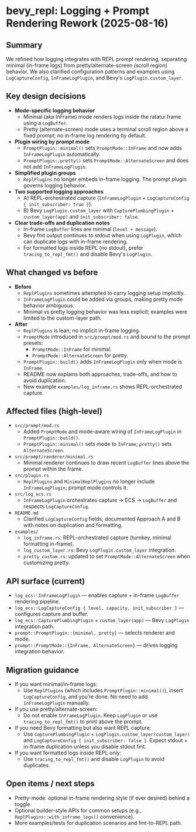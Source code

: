 # bevy_repl: Logging + Prompt Rendering Rework (2025-08-16)

## Summary
We refined how logging integrates with REPL prompt rendering, separating minimal (in-frame logs) from pretty/alternate-screen (scroll region) behavior. We also clarified configuration patterns and examples using `LogCaptureConfig`, `InFrameLogPlugin`, and Bevy's `LogPlugin.custom_layer`.

## Key design decisions
- **Mode-specific logging behavior**
  - Minimal (aka InFrame) mode renders logs inside the ratatui frame using a `LogBuffer`.
  - Pretty (alternate-screen) mode uses a terminal scroll region above a fixed prompt; no in-frame log rendering by default.
- **Plugin wiring by prompt mode**
  - `PromptPlugin::minimal()` sets `PromptMode::InFrame` and now adds `InFrameLogPlugin` automatically.
  - `PromptPlugin::pretty()` sets `PromptMode::AlternateScreen` and does not add `InFrameLogPlugin`.
- **Simplified plugin groups**
  - `ReplPlugins` no longer embeds in-frame logging. The prompt plugin governs logging behavior.
- **Two supported logging approaches**
  - A) REPL-orchestrated capture (`InFrameLogPlugin` + `LogCaptureConfig { init_subscriber: true }`).
  - B) Bevy `LogPlugin.custom_layer` with `CapturePlumbingPlugin` + `custom_layer(app)` and `init_subscriber: false`.
- **Clear trade-offs and duplication notes**
  - In-frame `LogBuffer` lines are minimal (`level + message`).
  - Bevy fmt output continues to stdout when using `LogPlugin`, which can duplicate logs with in-frame rendering.
  - For formatted logs inside REPL (no stdout), prefer `tracing_to_repl_fmt()` and disable Bevy's `LogPlugin`.

## What changed vs before
- **Before**
  - `ReplPlugins` sometimes attempted to carry logging setup implicitly.
  - `InFrameLogPlugin` could be added via groups, making pretty mode behavior ambiguous.
  - Minimal vs pretty logging behavior was less explicit; examples were limited to the custom-layer path.
- **After**
  - `ReplPlugins` is lean; no implicit in-frame logging.
  - `PromptMode` introduced in `src/prompt/mod.rs` and bound to the prompt presets:
    - `PromptMode::InFrame` for minimal.
    - `PromptMode::AlternateScreen` for pretty.
  - `PromptPlugin::build()` adds `InFrameLogPlugin` only when mode is `InFrame`.
  - README now explains both approaches, trade-offs, and how to avoid duplication.
  - New example `examples/log_inframe.rs` shows REPL-orchestrated capture.

## Affected files (high-level)
- `src/prompt/mod.rs`
  - Added `PromptMode` and mode-aware wiring of `InFrameLogPlugin` in `PromptPlugin::build()`.
  - `PromptPlugin::minimal()` sets mode to `InFrame`; `pretty()` sets `AlternateScreen`.
- `src/prompt/renderer/minimal.rs`
  - Minimal renderer continues to draw recent `LogBuffer` lines above the prompt within the frame.
- `src/plugin.rs`
  - `ReplPlugins` and `MinimalReplPlugins` no longer include `InFrameLogPlugin`; prompt mode controls it.
- `src/log_ecs.rs`
  - `InFrameLogPlugin` orchestrates capture → ECS → `LogBuffer` and respects `LogCaptureConfig`.
- `README.md`
  - Clarified `LogCaptureConfig` fields; documented Approach A and B with notes on duplication and formatting.
- `examples/`
  - `log_inframe.rs`: REPL-orchestrated capture (turnkey, minimal formatting in-frame).
  - `log_custom_layer.rs`: Bevy `LogPlugin.custom_layer` integration.
  - `pretty_custom.rs`: updated to set `PromptMode::AlternateScreen` when customizing pretty.

## API surface (current)
- `log_ecs::InFrameLogPlugin` — enables capture + in-frame `LogBuffer` rendering pipeline.
- `log_ecs::LogCaptureConfig { level, capacity, init_subscriber }` — configures capture and buffer.
- `log_ecs::CapturePlumbingPlugin` + `custom_layer(app)` — Bevy `LogPlugin` integration path.
- `prompt::PromptPlugin::{minimal, pretty}` — selects renderer and mode.
- `prompt::PromptMode::{InFrame, AlternateScreen}` — drives logging integration behavior.

## Migration guidance
- If you want minimal/in-frame logs:
  - Use `ReplPlugins` (which includes `PromptPlugin::minimal()`), insert `LogCaptureConfig`, and you’re done. No need to add `InFrameLogPlugin` manually.
- If you use pretty/alternate-screen:
  - Do not enable `InFrameLogPlugin`. Keep `LogPlugin` or use `tracing_to_repl_fmt()` to print above the prompt.
- If you need Bevy formatting but also want REPL capture:
  - Use `CapturePlumbingPlugin` + `LogPlugin.custom_layer(custom_layer)` and `LogCaptureConfig { init_subscriber: false }`. Expect stdout + in-frame duplication unless you disable stdout fmt.
- If you want formatted logs inside REPL only:
  - Use `tracing_to_repl_fmt()` and disable `LogPlugin` to avoid duplicates.

## Open items / next steps
- Pretty-mode: optional in-frame rendering style (if ever desired) behind a toggle.
- Optional builder-style APIs for common setups (e.g., `ReplPlugins::with_inframe_logs()` convenience).
- More examples/tests for duplication scenarios and fmt-to-REPL path.
